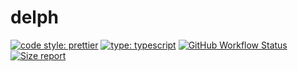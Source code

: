 # delph

[![code style: prettier](https://img.shields.io/badge/code_style-prettier-ff69b4.svg?style=flat-square)](https://github.com/prettier/prettier) [![type: typescript](https://img.shields.io/npm/types/typescript.svg?style=flat-square)](https://github.com/microsoft/TypeScript) [![GitHub Workflow Status](https://img.shields.io/github/workflow/status/platane/js13k-2021/main?style=flat-square)](https://github.com/platane/js13k-2021/actions?query=workflow%3Amain) [![Size report](https://img.shields.io/endpoint?url=https://raw.githubusercontent.com/Platane/js13k-2021/gh-pages/shieldio_size.json&style=flat-square)](https://github.com/Platane/js13k-2021/blob/gh-pages/bundle.zip)
